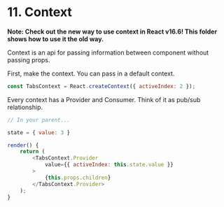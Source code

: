 # 11. Context

**Note: Check out the new way to use context in React v16.6! This folder shows how to use it the old way.**

Context is an api for passing information between component without passing props.

First, make the context. You can pass in a default context.
```js
const TabsContext = React.createContext({ activeIndex: 2 });
```

Every context has a Provider and Consumer. Think of it as pub/sub relationship.
```js
// In your parent...

state = { value: 3 }

render() {
	return (
		<TabsContext.Provider
			value={{ activeIndex: this.state.value }}
		>
			{this.props.children}
		</TabsContext.Provider>
	);
}
```
